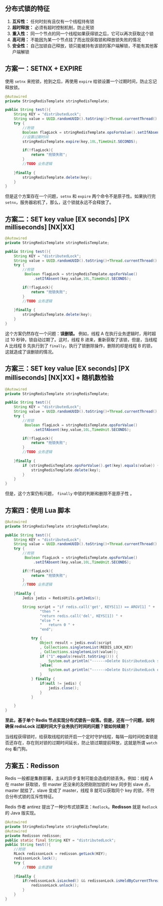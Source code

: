 ## 分布式锁的特征
1.  **互斥性：** 任何时刻有且仅有一个线程持有锁
2.  **超时释放：** 必须有超时控制机制，防止死锁
3.  **重入性：** 同一个节点的同一个线程如果获得锁之后，它可以再次获取这个锁
4.  **高可用：** 不能因为某一个节点挂了而出现获取锁和释放锁失败的情况
5.  **安全性：** 自己加锁自己释放，锁只能被持有该锁的客户端解锁，不能有其他客户端解锁

## 方案一：SETNX + EXPIRE
使用 `setnx` 来抢锁，抢到之后，再使用 `expire` 给锁设置一个过期时间，防止忘记释放锁。
```java
@Autowired  
private StringRedisTemplate stringRedisTemplate;

public String test(){
    String KEY = "distributedLock";
    String value = UUID.randomUUID().toString()+Thread.currentThread().getName();
    try {
        //抢锁
        Boolean flagLock = stringRedisTemplate.opsForValue().setIfAbsent(key, value);
        //设置过期时间
        stringRedisTemplate.expire(key,10L,TimeUnit.SECONDS);

        if(!flagLock){
            return "抢锁失败";
        }
        //TODO 业务逻辑
            
    }finally {
        stringRedisTemplate.delete(key);
    }
}        
```
但是这个方案存在一个问题，`setnx` 和 `expire` 两个命令不是原子性。如果执行完 `setnx`，服务器宕机了，那么，这个锁就永远不会释放了。

## 方案二：SET key value [EX seconds]  [PX milliseconds]  [NX|XX]
```java
@Autowired  
private StringRedisTemplate stringRedisTemplate;

public String test(){
    String KEY = "distributedLock";
    String value = UUID.randomUUID().toString()+Thread.currentThread().getName();
    try {
        //抢锁
         Boolean flagLock = stringRedisTemplate.opsForValue()
             .setIfAbsent(key,value,10L,TimeUnit.SECONDS);

        if(!flagLock){
            return "抢锁失败";
        }
        //TODO 业务逻辑
            
    }finally {
        stringRedisTemplate.delete(key);
    }
}        
```
这个方案仍然存在一个问题：**误删锁。**
例如，线程 A 在执行业务逻辑时，用时超过 10 秒钟，锁自动过期了。这时，线程 B 进来，重新获取了该锁，但是，当线程 A 比线程 B 先执行到了 `finally`，执行了锁删除操作，删除的却是线程 B 的锁，这就造成了误删锁的情况。

## 方案三：SET key value [EX seconds] [PX milliseconds] [NX|XX] + 随机数检验
```java
@Autowired  
private StringRedisTemplate stringRedisTemplate;

public String test(){
    String KEY = "distributedLock";
    String value = UUID.randomUUID().toString()+Thread.currentThread().getName();
    try {
        //抢锁
         Boolean flagLock = stringRedisTemplate.opsForValue()
             .setIfAbsent(key,value,10L,TimeUnit.SECONDS);

        if(!flagLock){
            return "抢锁失败";
        }
        //TODO 业务逻辑
            
    }finally {
        if (stringRedisTemplate.opsForValue().get(key).equals(value)) {
            stringRedisTemplate.delete(key);
        }
    }
}        
```
但是，这个方案仍有问题， `finally` 中锁的判断和删除不是原子性 。

## 方案四：使用 Lua 脚本
```java
@Autowired  
private StringRedisTemplate stringRedisTemplate;

public String test(){
    String KEY = "distributedLock";
    String value = UUID.randomUUID().toString()+Thread.currentThread().getName();
    try {
        //抢锁
         Boolean flagLock = stringRedisTemplate.opsForValue()
             .setIfAbsent(key,value,10L,TimeUnit.SECONDS);

        if(!flagLock){
            return "抢锁失败";
        }
        //TODO 业务逻辑
            
    }finally {
        Jedis jedis = RedisUtils.getJedis();

        String script = "if redis.call('get', KEYS[1]) == ARGV[1] " +
                "then " +
                "return redis.call('del', KEYS[1]) " +
                "else " +
                "   return 0 " +
                "end";

            try {
                Object result = jedis.eval(script
                , Collections.singletonList(REDIS_LOCK_KEY)
                , Collections.singletonList(value));
                if ("1".equals(result.toString())) {
                    System.out.println("------>Delete DistributedLock success");
                }else{
                    System.out.println("------>Delete DistributedLock error");
                }
            } finally {
                if(null != jedis) {
                    jedis.close();
                }
            }

    }
}        
```

**至此，基于单个 Redis 节点实现分布式锁告一段落。但是，还有一个问题，如何确保 redisLock 过期时间大于业务执行时间的问题？锁如何续期？**

当线程获得锁时，给获取线程的锁开启一个定时守护线程，每隔一段时间检查锁是否还存在，存在则对锁的过期时间延长，防止锁过期提前释放，这就是所谓 `watch dog` 看门狗。

## 方案五：Redisson
Redis 一般都是集群部署，主从的异步复制可能会造成的锁丢失。例如：线程 A 在 master 获取锁，但 master 还没来的及把刚刚加锁的 key 同步到 slave 点，master 就挂了，slave 变成了 master，线程 B 就可以获取同个 key 的锁，不符合分布式锁的互斥性特征。

Redis 作者 antirez 提出了一种分布式锁算法：`Redlock`。**Redisson** 就是 `Redlock` 的 Java 版实现。

```java
@Autowired  
private StringRedisTemplate stringRedisTemplate;
@Autowired  
private Redisson redisson;
public static final String KEY = "distributedLock";
public String test(){
    //抢锁
    RLock redissonLock = redisson.getLock(KEY);  
    redissonLock.lock();
    try {
        //TODO 业务逻辑
            
    }finally {
        if(redissonLock.isLocked() && redissonLock.isHeldByCurrentThread())  {  
            redissonLock.unlock();  
        }
    }
}        
```
